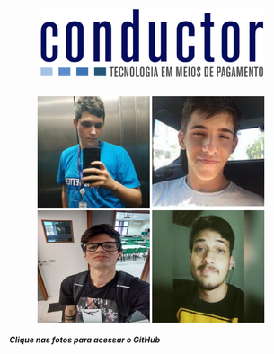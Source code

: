 <div align="center">
  <a href="https://conductor.com.br"><img src="./tsuru/heimdall-on-tsuru/images/logo-conductor.png" width="400" title="Conductor Tecnologia"></a>
</div>
<br />
<div>
  <p align="center">
    <a href="https://github.com/cayohollanda"><img src="images/cayo.jpeg" width="200" title="Cayo Hollanda"></a>
    <a href="https://github.com/eduardollanda"><img src="images/eduardo.jpeg" width="200" title="Eduardo Hollanda"></a>
    <a href="https://github.com/Guganeri"><img src="images/gustavo.jpeg" width="200" height="200" title="Gustavo Neri"></a>
    <a href="https://github.com/VictorGabriel56"><img src="images/victor.jpeg" width="200" title="Victor Gabriel"></a>
  </p>
  <h6><i><b>Clique nas fotos para acessar o GitHub</i></b></h6>
</div>

